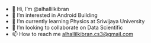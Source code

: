 - 👋 Hi, I’m @alhallilkibran
- 👀 I’m interested in Android Building
- 🌱 I’m currently learning Physics at Sriwijaya University
- 💞️ I’m looking to collaborate on Data Scientific
- 📫 How to reach me alhallilkibran.cs3@gmail.com

<!---
alhallilkibran/alhallilkibran is a ✨ special ✨ repository because its `README.md` (this file) appears on your GitHub profile.
You can click the Preview link to take a look at your changes.
--->
